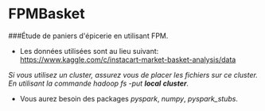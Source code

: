# FPMBasket
###Étude de paniers d'épicerie en utilisant FPM.

* Les données utilisées sont au lieu suivant:<br/>
	https://www.kaggle.com/c/instacart-market-basket-analysis/data

*Si vous utilisez un cluster, assurez vous de placer les fichiers sur ce cluster.<br/>En utilisant la commande hadoop fs -put **local** **cluster**.*

* Vous aurez besoin des packages *pyspark*, *numpy*, *pyspark_stubs*. 

